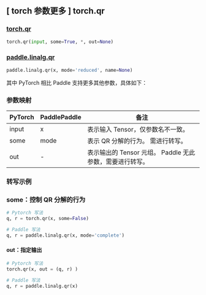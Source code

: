 ## [ torch 参数更多 ] torch.qr

### [torch.qr](https://pytorch.org/docs/1.13/generated/torch.qr.html#torch.qr)

```python
torch.qr(input, some=True, *, out=None)
```

### [paddle.linalg.qr](https://www.paddlepaddle.org.cn/documentation/docs/zh/api/paddle/linalg/qr_cn.html#qr)

```python
paddle.linalg.qr(x, mode='reduced', name=None)
```

其中 PyTorch 相比 Paddle 支持更多其他参数，具体如下：

### 参数映射
| PyTorch       | PaddlePaddle | 备注                                                   |
| ------------- | ------------ | ------------------------------------------------------ |
| input          | x            | 表示输入 Tensor，仅参数名不一致。                           |
| some          | mode            | 表示 QR 分解的行为。 需进行转写。                        |
| out          | -            | 表示输出的 Tensor 元组。 Paddle 无此参数，需要进行转写。                           |

### 转写示例
### some：控制 QR 分解的行为
```python
# Pytorch 写法
q, r = torch.qr(x, some=False)

# Paddle 写法
q, r = paddle.linalg.qr(x, mode='complete')
```

#### out：指定输出
```python
# Pytorch 写法
torch.qr(x, out = (q, r) )

# Paddle 写法
q, r = paddle.linalg.qr(x)
```
